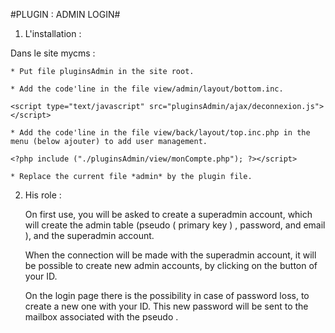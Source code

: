 #PLUGIN : ADMIN LOGIN#



1. L'installation :
	
Dans le site mycms :

	* Put file pluginsAdmin in the site root.

	* Add the code'line in the file view/admin/layout/bottom.inc.

   `<script type="text/javascript" src="pluginsAdmin/ajax/deconnexion.js"></script>`

	* Add the code'line in the file view/back/layout/top.inc.php in the menu (below ajouter) to add user management.

   `<?php include ("./pluginsAdmin/view/monCompte.php"); ?></script>`

	* Replace the current file *admin* by the plugin file.


2. His role :

	On first use, you will be asked to create a superadmin account, which will create the admin table (pseudo ( primary key ) , password, and email ), and the superadmin account.

	When the connection will be made with the superadmin account, it will be possible to create new admin accounts, by clicking on the button of your ID.

	On the login page there is the possibility in case of password loss, to create a new one with your ID. This new password will be sent to the mailbox associated with the pseudo .


	
	